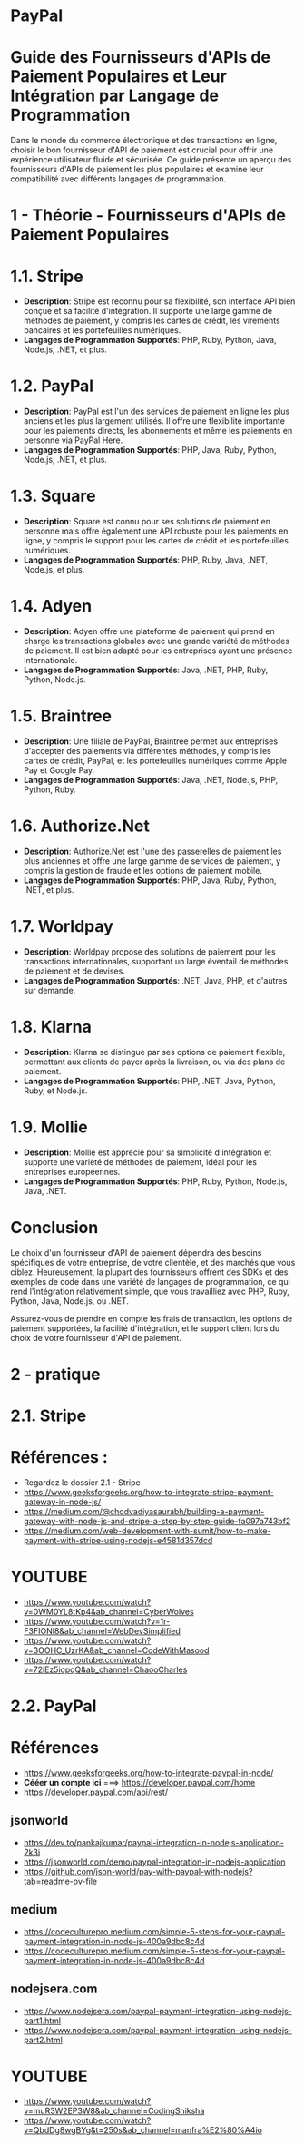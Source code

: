 # PayPal
# Guide des Fournisseurs d'APIs de Paiement Populaires et Leur Intégration par Langage de Programmation

Dans le monde du commerce électronique et des transactions en ligne, choisir le bon fournisseur d'API de paiement est crucial pour offrir une expérience utilisateur fluide et sécurisée. Ce guide présente un aperçu des fournisseurs d'APIs de paiement les plus populaires et examine leur compatibilité avec différents langages de programmation.

# 1 - Théorie - Fournisseurs d'APIs de Paiement Populaires

# 1.1. Stripe
- **Description**: Stripe est reconnu pour sa flexibilité, son interface API bien conçue et sa facilité d'intégration. Il supporte une large gamme de méthodes de paiement, y compris les cartes de crédit, les virements bancaires et les portefeuilles numériques.
- **Langages de Programmation Supportés**: PHP, Ruby, Python, Java, Node.js, .NET, et plus.

# 1.2. PayPal
- **Description**: PayPal est l'un des services de paiement en ligne les plus anciens et les plus largement utilisés. Il offre une flexibilité importante pour les paiements directs, les abonnements et même les paiements en personne via PayPal Here.
- **Langages de Programmation Supportés**: PHP, Java, Ruby, Python, Node.js, .NET, et plus.

# 1.3. Square
- **Description**: Square est connu pour ses solutions de paiement en personne mais offre également une API robuste pour les paiements en ligne, y compris le support pour les cartes de crédit et les portefeuilles numériques.
- **Langages de Programmation Supportés**: PHP, Ruby, Java, .NET, Node.js, et plus.

# 1.4. Adyen
- **Description**: Adyen offre une plateforme de paiement qui prend en charge les transactions globales avec une grande variété de méthodes de paiement. Il est bien adapté pour les entreprises ayant une présence internationale.
- **Langages de Programmation Supportés**: Java, .NET, PHP, Ruby, Python, Node.js.

# 1.5. Braintree
- **Description**: Une filiale de PayPal, Braintree permet aux entreprises d'accepter des paiements via différentes méthodes, y compris les cartes de crédit, PayPal, et les portefeuilles numériques comme Apple Pay et Google Pay.
- **Langages de Programmation Supportés**: Java, .NET, Node.js, PHP, Python, Ruby.

# 1.6. Authorize.Net
- **Description**: Authorize.Net est l'une des passerelles de paiement les plus anciennes et offre une large gamme de services de paiement, y compris la gestion de fraude et les options de paiement mobile.
- **Langages de Programmation Supportés**: PHP, Java, Ruby, Python, .NET, et plus.

# 1.7. Worldpay
- **Description**: Worldpay propose des solutions de paiement pour les transactions internationales, supportant un large éventail de méthodes de paiement et de devises.
- **Langages de Programmation Supportés**: .NET, Java, PHP, et d'autres sur demande.

# 1.8. Klarna
- **Description**: Klarna se distingue par ses options de paiement flexible, permettant aux clients de payer après la livraison, ou via des plans de paiement.
- **Langages de Programmation Supportés**: PHP, .NET, Java, Python, Ruby, et Node.js.

# 1.9. Mollie
- **Description**: Mollie est apprécié pour sa simplicité d'intégration et supporte une variété de méthodes de paiement, idéal pour les entreprises européennes.
- **Langages de Programmation Supportés**: PHP, Ruby, Python, Node.js, Java, .NET.

# Conclusion

Le choix d'un fournisseur d'API de paiement dépendra des besoins spécifiques de votre entreprise, de votre clientèle, et des marchés que vous ciblez. Heureusement, la plupart des fournisseurs offrent des SDKs et des exemples de code dans une variété de langages de programmation, ce qui rend l'intégration relativement simple, que vous travailliez avec PHP, Ruby, Python, Java, Node.js, ou .NET.

Assurez-vous de prendre en compte les frais de transaction, les options de paiement supportées, la facilité d'intégration, et le support client lors du choix de votre fournisseur d'API de paiement.


# 2 - pratique

# 2.1. Stripe
# Références : 
- Regardez le dossier 2.1 - Stripe
- https://www.geeksforgeeks.org/how-to-integrate-stripe-payment-gateway-in-node-js/
- https://medium.com/@chodvadiyasaurabh/building-a-payment-gateway-with-node-js-and-stripe-a-step-by-step-guide-fa097a743bf2
- https://medium.com/web-development-with-sumit/how-to-make-payment-with-stripe-using-nodejs-e4581d357dcd

# YOUTUBE
- https://www.youtube.com/watch?v=0WM0YL8tKp4&ab_channel=CyberWolves
- https://www.youtube.com/watch?v=1r-F3FIONl8&ab_channel=WebDevSimplified
- https://www.youtube.com/watch?v=3OOHC_UzrKA&ab_channel=CodeWithMasood
- https://www.youtube.com/watch?v=72iEz5iopqQ&ab_channel=ChaooCharles

# 2.2. PayPal

# Références
- https://www.geeksforgeeks.org/how-to-integrate-paypal-in-node/
- **Cééer un compte ici** ===­> https://developer.paypal.com/home
- https://developer.paypal.com/api/rest/
## jsonworld
- https://dev.to/pankajkumar/paypal-integration-in-nodejs-application-2k3i
- https://jsonworld.com/demo/paypal-integration-in-nodejs-application
- https://github.com/json-world/pay-with-paypal-with-nodejs?tab=readme-ov-file
## medium
- https://codeculturepro.medium.com/simple-5-steps-for-your-paypal-payment-integration-in-node-js-400a9dbc8c4d
- https://codeculturepro.medium.com/simple-5-steps-for-your-paypal-payment-integration-in-node-js-400a9dbc8c4d

## nodejsera.com
- https://www.nodejsera.com/paypal-payment-integration-using-nodejs-part1.html
- https://www.nodejsera.com/paypal-payment-integration-using-nodejs-part2.html

# YOUTUBE 
- https://www.youtube.com/watch?v=muR3W2EP3W8&ab_channel=CodingShiksha
- https://www.youtube.com/watch?v=QbdDg8wgBYg&t=250s&ab_channel=manfra%E2%80%A4io

